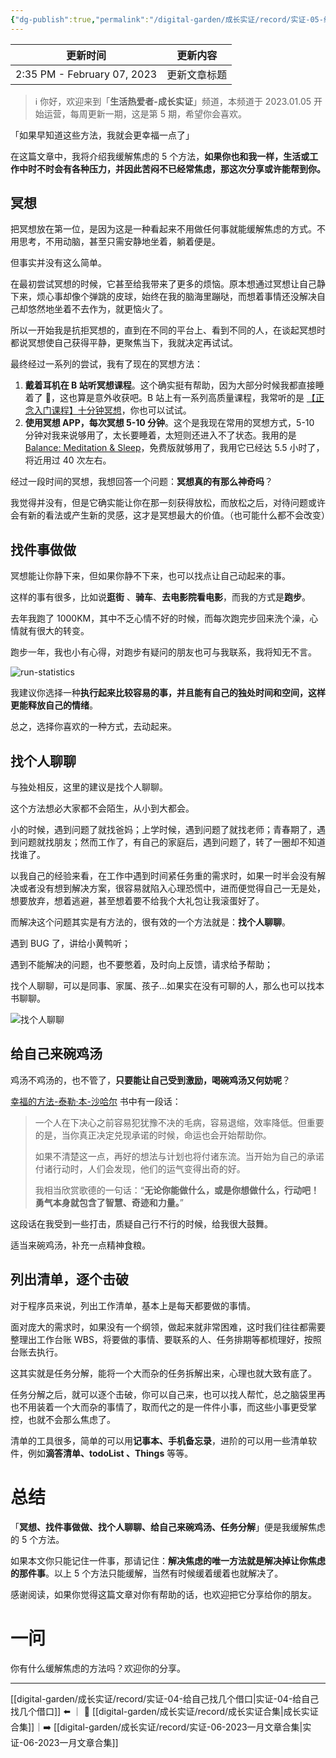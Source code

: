 ```yaml
---
{"dg-publish":true,"permalink":"/digital-garden/成长实证/record/实证-05-缓解压力，我用了这 5 个方法/","noteIcon":"2"}
---
```



| 更新时间                        | 更新内容   |
| --------------------------- | ------ |
| 2:35 PM - February 07, 2023 | 更新文章标题 |


> ℹ️ 你好，欢迎来到「**生活热爱者-成长实证**」频道，本频道于 2023.01.05 开始运营，每周更新一期，这是第 5 期，希望你会喜欢。

「如果早知道这些方法，我就会更幸福一点了」

在这篇文章中，我将介绍我缓解焦虑的 5 个方法，**如果你也和我一样，生活或工作中时不时会有各种压力，并因此苦闷不已经常焦虑，那这次分享或许能帮到你。**

## 冥想

把冥想放在第一位，是因为这是一种看起来不用做任何事就能缓解焦虑的方式。不用思考，不用动脑，甚至只需安静地坐着，躺着便是。

但事实并没有这么简单。

在最初尝试冥想的时候，它甚至给我带来了更多的烦恼。原本想通过冥想让自己静下来，烦心事却像个弹跳的皮球，始终在我的脑海里蹦哒，而想着事情还没解决自己却悠然地坐着不去作为，就更恼火了。

所以一开始我是抗拒冥想的，直到在不同的平台上、看到不同的人，在谈起冥想时都说冥想使自己获得平静，更聚焦当下，我就决定再试试。

最终经过一系列的尝试，我有了现在的冥想方法：

1. **戴着耳机在 B 站听冥想课程**。这个确实挺有帮助，因为大部分时候我都直接睡着了 🤣，这也算是意外收获吧。B 站上有一系列高质量课程，我常听的是 [【正念入门课程】十分钟冥想](http://b23.tv/9EOqn45)，你也可以试试。
2. **使用冥想 APP，每次冥想 5-10 分钟**。这个是我现在常用的冥想方式，5-10 分钟对我来说够用了，太长要睡着，太短则还进入不了状态。我用的是 [Balance: Meditation & Sleep](https://apps.apple.com/cn/app/balance-meditation-sleep/id1361356590)，免费版就够用了，我用它已经达 5.5 小时了，将近用过 40 次左右。

经过一段时间的冥想，我想回答一个问题：**冥想真的有那么神奇吗**？

我觉得并没有，但是它确实能让你在那一刻获得放松，而放松之后，对待问题或许会有新的看法或产生新的灵感，这才是冥想最大的价值。（也可能什么都不会改变）

## 找件事做做

冥想能让你静下来，但如果你静不下来，也可以找点让自己动起来的事。

这样的事有很多，比如说**逛街** 、**骑车**、**去电影院看电影**，而我的方式是**跑步**。

去年我跑了 1000KM，其中不乏心情不好的时候，而每次跑完步回来洗个澡，心情就有很大的转变。

跑步一年，我也小有心得，对跑步有疑问的朋友也可与我联系，我将知无不言。

![run-statistics](https://100-1258489360.cos.ap-shanghai.myqcloud.com/202301312146842.png)

我建议你选择一种**执行起来比较容易的事，并且能有自己的独处时间和空间，这样更能释放自己的情绪**。

总之，选择你喜欢的一种方式，去动起来。

## 找个人聊聊

与独处相反，这里的建议是找个人聊聊。

这个方法想必大家都不会陌生，从小到大都会。

小的时候，遇到问题了就找爸妈；上学时候，遇到问题了就找老师；青春期了，遇到问题就找朋友；然而工作了，有自己的家庭后，遇到问题了，转了一圈却不知道找谁了。

以我自己的经验来看，在工作中遇到时间紧任务重的需求时，如果一时半会没有解决或者没有想到解决方案，很容易就陷入心理恐慌中，进而便觉得自己一无是处，想要放弃，想着逃避，甚至想着要不给我个大礼包让我滚蛋好了。

而解决这个问题其实是有方法的，很有效的一个方法就是：**找个人聊聊**。

遇到 BUG 了，讲给小黄鸭听；

遇到不能解决的问题，也不要憋着，及时向上反馈，请求给予帮助；

找个人聊聊，可以是同事、家属、孩子…如果实在没有可聊的人，那么也可以找本书聊聊。

![找个人聊聊](https://100-1258489360.cos.ap-shanghai.myqcloud.com/202301312152223.png)

## 给自己来碗鸡汤

鸡汤不鸡汤的，也不管了，**只要能让自己受到激励，喝碗鸡汤又何妨呢**？

[幸福的方法-泰勒·本-沙哈尔](https://weread.qq.com/book-detail?type=1&senderVid=15300555&v=e52321a05b491de52ec3a43k6bb4288042d316bb61e34a1) 书中有一段话：

> 一个人在下决心之前容易犯犹豫不决的毛病，容易退缩，效率降低。但重要的是，当你真正决定兑现承诺的时候，命运也会开始帮助你。
> 
> 如果不清楚这一点，再好的想法与计划也将付诸东流。当开始为自己的承诺付诸行动时，人们会发现，他们的运气变得出奇的好。
> 
> 我相当欣赏歌德的一句话：“**无论你能做什么，或是你想做什么，行动吧！勇气本身就包含了智慧、奇迹和力量。**” 

这段话在我受到一些打击，质疑自己行不行的时候，给我很大鼓舞。

适当来碗鸡汤，补充一点精神食粮。

## 列出清单，逐个击破

对于程序员来说，列出工作清单，基本上是每天都要做的事情。

面对庞大的需求时，如果没有一个纲领，做起来就非常困难，这时我们往往都需要整理出工作台账 WBS，将要做的事情、要联系的人、任务排期等都梳理好，按照台账去执行。

这其实就是任务分解，能将一个大而杂的任务拆解出来，心理也就大致有底了。

任务分解之后，就可以逐个击破，你可以自己来，也可以找人帮忙，总之脑袋里再也不用装着一个大而杂的事情了，取而代之的是一件件小事，而这些小事更受掌控，也就不会那么焦虑了。

清单的工具很多，简单的可以用**记事本、手机备忘录**，进阶的可以用一些清单软件，例如**滴答清单、todoList 、Things** 等等。

# 总结

「**冥想、找件事做做、找个人聊聊、给自己来碗鸡汤、任务分解**」便是我缓解焦虑的 5 个方法。

如果本文你只能记住一件事，那请记住：**解决焦虑的唯一方法就是解决掉让你焦虑的那件事**。以上 5 个方法只能缓解，当然有时候缓着缓着也就解决了。

感谢阅读，如果你觉得这篇文章对你有帮助的话，也欢迎把它分享给你的朋友。

# 一问

你有什么缓解焦虑的方法吗？欢迎你的分享。

---

[[digital-garden/成长实证/record/实证-04-给自己找几个借口\|实证-04-给自己找几个借口]] ⬅️ ｜ 📑 [[digital-garden/成长实证/record/成长实证合集\|成长实证合集]]｜➡️ [[digital-garden/成长实证/record/实证-06-2023一月文章合集\|实证-06-2023一月文章合集]]
